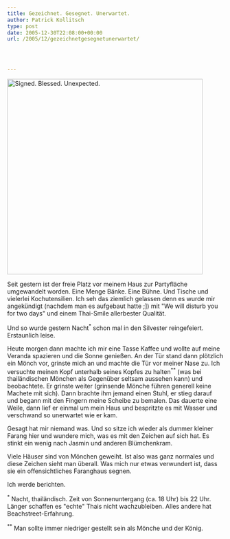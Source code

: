 ```yaml
---
title: Gezeichnet. Gesegnet. Unerwartet.
author: Patrick Kollitsch
type: post
date: 2005-12-30T22:08:00+00:00
url: /2005/12/gezeichnetgesegnetunerwartet/




---
```

[<img width="455" src="//static.flickr.com/40/79626076_e9085e2f8f.jpg" alt="Signed. Blessed. Unexpected." />][1]

Seit gestern ist der freie Platz vor meinem Haus zur Partyfl&auml;che umgewandelt worden. Eine Menge B&auml;nke. Eine B&uuml;hne. Und Tische und vielerlei Kochutensilien. Ich seh das ziemlich gelassen denn es wurde mir angek&uuml;ndigt (nachdem man es aufgebaut hatte ;]) mit "We will disturb you for two days" und einem Thai-Smile allerbester Qualit&auml;t. 

Und so wurde gestern Nacht<sup>*</sup> schon mal in den Silvester reingefeiert. Erstaunlich leise.

Heute morgen dann machte ich mir eine Tasse Kaffee und wollte auf meine Veranda spazieren und die Sonne genie&szlig;en. An der T&uuml;r stand dann pl&ouml;tzlich ein M&ouml;nch vor, grinste mich an und machte die T&uuml;r vor meiner Nase zu. Ich versuchte meinen Kopf unterhalb seines Kopfes zu halten<sup>**</sup> (was bei thail&auml;ndischen M&ouml;nchen als Gegen&uuml;ber seltsam aussehen kann) und beobachtete. Er grinste weiter (grinsende M&ouml;nche f&uuml;hren generell keine Machete mit sich). Dann brachte ihm jemand einen Stuhl, er stieg darauf und begann mit den Fingern meine Scheibe zu bemalen. Das dauerte eine Weile, dann lief er einmal um mein Haus und bespritzte es mit Wasser und verschwand so unerwartet wie er kam. 

Gesagt hat mir niemand was. Und so sitze ich wieder als dummer kleiner Farang hier und wundere mich, was es mit den Zeichen auf sich hat. Es stinkt ein wenig nach Jasmin und anderen Bl&uuml;mchenkram.

Viele H&auml;user sind von M&ouml;nchen geweiht. Ist also was ganz normales und diese Zeichen sieht man &uuml;berall. Was mich nur etwas verwundert ist, dass sie ein offensichtliches Faranghaus segnen. 

Ich werde berichten.

<sup>*</sup> Nacht, thail&auml;ndisch. Zeit von Sonnenuntergang (ca. 18 Uhr) bis 22 Uhr. L&auml;nger schaffen es "echte" Thais nicht wachzubleiben. Alles andere hat Beachstreet-Erfahrung.
  
<sup>**</sup> Man sollte immer niedriger gestellt sein als M&ouml;nche und der K&ouml;nig.

 [1]: http://www.flickr.com/photos/schreibblogade/79626076/ "Signed. Blessed. Unexpected."